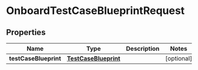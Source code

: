 
# OnboardTestCaseBlueprintRequest

## Properties
Name | Type | Description | Notes
------------ | ------------- | ------------- | -------------
**testCaseBlueprint** | [**TestCaseBlueprint**](TestCaseBlueprint.md) |  |  [optional]



